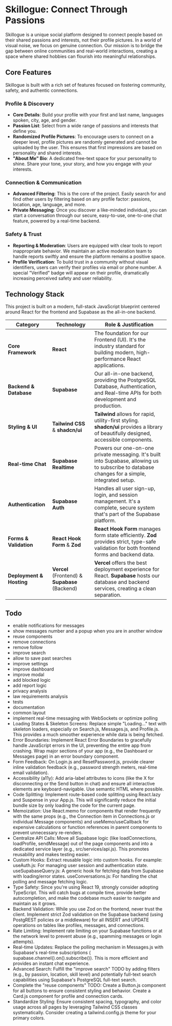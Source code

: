 # Skillogue: Connect Through Passions

Skillogue is a unique social platform designed to connect people based on their shared passions and interests, not their
profile pictures. In a world of visual noise, we focus on genuine connection. Our mission is to bridge the gap between
online communities and real-world interactions, creating a space where shared hobbies can flourish into meaningful
relationships.

## Core Features

Skillogue is built with a rich set of features focused on fostering community, safety, and authentic connections.

### Profile & Discovery

* **Core Details**: Build your profile with your first and last name, languages spoken, city, age, and gender.
* **Passion List**: Select from a wide range of passions and interests that define you.
* **Randomized Profile Pictures**: To encourage users to connect on a deeper level, profile pictures are randomly
  generated and cannot be uploaded by the user. This ensures that first impressions are based on personality and shared
  interests.
* **"About Me" Bio**: A dedicated free-text space for your personality to shine. Share your tone, your story, and how
  you engage with your interests.

### Connection & Communication

* **Advanced Filtering**: This is the core of the project. Easily search for and find other users by filtering based on
  any profile factor: passions, location, age, language, and more.
* **Private Messaging**: Once you discover a like-minded individual, you can start a conversation through our secure,
  easy-to-use, one-to-one chat feature, powered by a real-time backend.

### Safety & Trust

* **Reporting & Moderation**: Users are equipped with clear tools to report inappropriate behavior. We maintain an
  active moderation team to handle reports swiftly and ensure the platform remains a positive space.
* **Profile Verification**: To build trust in a community without visual identifiers, users can verify their profiles
  via email or phone number. A special "Verified" badge will appear on their profile, dramatically increasing perceived
  safety and user reliability.

## Technology Stack

This project is built on a modern, full-stack JavaScript blueprint centered around React for the frontend and Supabase
as the all-in-one backend.

| Category                 | Technology                                     | Role & Justification                                                                                                                            |
|--------------------------|------------------------------------------------|-------------------------------------------------------------------------------------------------------------------------------------------------|
| **Core Framework**       | **React**                                      | The foundation for our Frontend (UI). It's the industry standard for building modern, high-performance React applications.                      |
| **Backend & Database**   | **Supabase**                                   | Our all-in-one backend, providing the PostgreSQL Database, Authentication, and Real-time APIs for both development and production.              |
| **Styling & UI**         | **Tailwind CSS** & **shadcn/ui**               | **Tailwind** allows for rapid, utility-first styling. **shadcn/ui** provides a library of beautifully designed, accessible components.          |
| **Real-time Chat**       | **Supabase Realtime**                          | Powers our one-on-one private messaging. It's built into Supabase, allowing us to subscribe to database changes for a simple, integrated setup. |
| **Authentication**       | **Supabase Auth**                              | Handles all user sign-up, login, and session management. It's a complete, secure system that's part of the Supabase platform.                   |
| **Forms & Validation**   | **React Hook Form** & **Zod**                  | **React Hook Form** manages form state efficiently. **Zod** provides strict, type-safe validation for both frontend forms and backend data.     |
| **Deployment & Hosting** | **Vercel** (Frontend) & **Supabase** (Backend) | **Vercel** offers the best deployment experience for React. **Supabase** hosts our database and backend services, creating a clean separation.  |

## Todo

* enable notifications for messages
* show messages number and a popup when you are in another window
* reuse components
* remove connections
* remove follow
* improve search
* allow to save past searches
* improve settings
* improve dashboard
* improve modal
* add blocked logic
* add report logic
* privacy analysis
* law requirements analysis
* tests
* documentation
* common layout
* implement real-time messaging with WebSockets or optimize polling
* Loading States & Skeleton Screens: Replace simple "Loading..." text with skeleton loaders, especially on Search.js,
  Messages.js, and Profile.js. This provides a much smoother experience while data is being fetched.
* Error Boundaries: Implement React Error Boundaries to gracefully handle JavaScript errors in the UI, preventing the
  entire app from crashing. Wrap major sections of your app (e.g., the Dashboard or Messages page) in an error boundary
  component.
* Form Feedback: On Login.js and ResetPassword.js, provide clearer inline validation feedback (e.g., password strength
  meters, real-time email validation).
* Accessibility (a11y): Add aria-label attributes to icons (like the X for disconnecting or the Send button in chat) and
  ensure all interactive elements are keyboard-navigable. Use semantic HTML where possible.
* Code Splitting: Implement route-based code splitting using React.lazy and Suspense in your App.js. This will
  significantly reduce the initial bundle size by only loading the code for the current page.
* Memoization: Use React.memo for components that render frequently with the same props (e.g., the Connection item in
  Connections.js or individual Message components) and useMemo/useCallback for expensive calculations or function
  references in parent components to prevent unnecessary re-renders.
* Centralize API Calls: Move all Supabase logic (like loadConnections, loadProfile, sendMessage) out of the page
  components and into a dedicated service layer (e.g., src/services/api.js). This promotes reusability and makes testing
  easier.
* Custom Hooks: Extract reusable logic into custom hooks. For example:
  useAuth.js: For managing user session and authentication state.
  useSupabaseQuery.js: A generic hook for fetching data from Supabase with loading/error states.
  useConversations.js: For handling the chat polling and message fetching logic.
* Type Safety: Since you're using React 19, strongly consider adopting TypeScript. This will catch bugs at compile time,
  provide better autocompletion, and make the codebase much easier to navigate and maintain as it grows.
* Backend Validation: While you use Zod on the frontend, never trust the client. Implement strict Zod validation on the
  Supabase backend (using PostgREST policies or a middleware) for all INSERT and UPDATE operations on tables like
  profiles, messages, and connections.
* Rate Limiting: Implement rate limiting on your Supabase functions or at the network level to prevent abuse (e.g.,
  spamming messages or login attempts).
* Real-time Updates: Replace the polling mechanism in Messages.js with Supabase's real-time subscriptions (
  supabase.channel().on().subscribe()). This is more efficient and provides an instant chat experience.
* Advanced Search: Fulfill the "improve search" TODO by adding filters (e.g., by passion, location, skill level) and
  potentially full-text search capabilities using Supabase's PostgreSQL full-text search.
* Complete the "reuse components" TODO: Create a Button.js component for all buttons to ensure consistent styling and
  behavior. Create a Card.js component for profile and connection cards.
* Standardize Styling: Ensure consistent spacing, typography, and color usage across all pages by leveraging Tailwind
  CSS classes systematically. Consider creating a tailwind.config.js theme for your primary colors.










